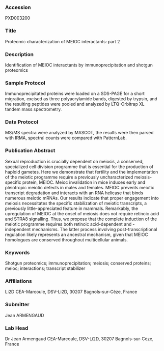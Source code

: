 ### Accession
PXD003200

### Title
Proteomic characterization of MEIOC interactants: part 2

### Description
Identification of MEIOC interactants by immunoprecipitation and shotgun proteomics

### Sample Protocol
Immunoprecipitated proteins were loaded on a SDS-PAGE for a short migration, excised as three polyacrylamide bands, digested by trypsin, and the resulting peptides were pooled and analyzed by LTQ-Orbitrap XL tandem mass spectrometry.

### Data Protocol
MS/MS spectra were analyzed by MASCOT, the results were then parsed with IRMA, spectral counts were compared with PatternLab.

### Publication Abstract
Sexual reproduction is crucially dependent on meiosis, a conserved, specialized cell division programme that is essential for the production of haploid gametes. Here we demonstrate that fertility and the implementation of the meiotic programme require a previously uncharacterized meiosis-specific protein, MEIOC. Meioc invalidation in mice induces early and pleiotropic meiotic defects in males and females. MEIOC prevents meiotic transcript degradation and interacts with an RNA helicase that binds numerous meiotic mRNAs. Our results indicate that proper engagement into meiosis necessitates the specific stabilization of meiotic transcripts, a previously little-appreciated feature in mammals. Remarkably, the upregulation of MEIOC at the onset of meiosis does not require retinoic acid and STRA8 signalling. Thus, we propose that the complete induction of the meiotic programme requires both retinoic acid-dependent and -independent mechanisms. The latter process involving post-transcriptional regulation likely represents an ancestral mechanism, given that MEIOC homologues are conserved throughout multicellular animals.

### Keywords
Shotgun proteomics; immunoprecipitation; meiosis; conserved proteins; meioc; interactions; transcript stabilizer

### Affiliations
Li2D
CEA-Marcoule, DSV-Li2D, 30207 Bagnols-sur-Cèze, France

### Submitter
Jean ARMENGAUD

### Lab Head
Dr Jean Armengaud
CEA-Marcoule, DSV-Li2D, 30207 Bagnols-sur-Cèze, France


